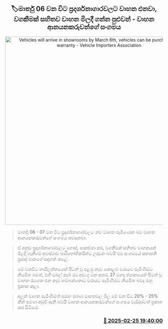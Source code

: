 <p align='center'><b><h2 align='center' title='Vehicles will arrive in showrooms by March 6th, vehicles can be purchased with warranty - Vehicle Importers Association'>🏷මාර්තු 06 වන විට ප්‍රදර්ශනාගාරවලට වාහන එනවා, වගකීමක් සහිතව වාහන මිලදී ගන්න පුළුවන් - වාහන ආනයනකරුවන්ගේ සංගමය</h2></b></p>
<p align='center'><img src='https://helakuru.sgp1.cdn.digitaloceanspaces.com/esana/images/lib/prasad-manage-nn.jpg' width='600' alt='Vehicles will arrive in showrooms by March 6th, vehicles can be purchased with warranty - Vehicle Importers Association'></p>

> මාර්තු 06 - 07 වන විට ප්‍රදර්ශනාගාරවලට නව වාහන පැමිණෙන බව වාහන ආනයනකරුවන්ගේ සංගමය පවසනවා.

> ඒ අනුව ප්‍රදර්ශනාගාරවලට ගොස්, සාකච්ඡා කර, වගකීමක් සහිතව වාහනයක් මිලදී ගැනීමේ අවස්ථාව පාරිභෝගිකයින්ට උදාවන බවයි එම සංගමයේ සභාපති ප්‍රසාද් මානගේ සඳහන් කළේ.

> මේ වනවිට තායිලන්තයෙන් පිටත් වූ පළමු නැව කොළඹ වරායට පැමිණීමට නියමිත බවත්, එහි ඩබල් කැබ් රථ අඩංගු වන අතර, 27 වනදා ජපානයෙන් පිටත් වූ වාහන රැගෙන එන නැව හම්බන්තොට වරායට පැමිණීමට නියමිත බවද ඔහු ප්‍රකාශ කළා.

> අලුත් වාහන පැමිණීමත් සමඟ පරණ වාහනවල මිල මේ වන විට 20% - 25% කින් පමණ අඩුවී ඇති බවයි වාහන ආනයනකරුවන්ගේ සංගමය වැඩිදුරටත් ප්‍රකාශ කර සිටියේ.



<h3 align='right'><a href='https://www.helakuru.lk/esana/p/107815/'>📅 2025-02-25 19:40:00</a></h3>
